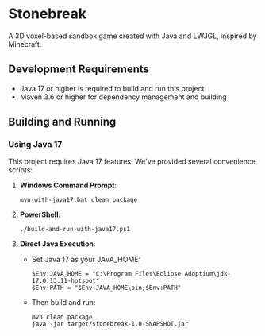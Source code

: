 # Stonebreak

A 3D voxel-based sandbox game created with Java and LWJGL, inspired by Minecraft.

## Development Requirements

- Java 17 or higher is required to build and run this project
- Maven 3.6 or higher for dependency management and building

## Building and Running

### Using Java 17

This project requires Java 17 features. We've provided several convenience scripts:

1. **Windows Command Prompt**:
   ```
   mvn-with-java17.bat clean package
   ```

2. **PowerShell**:
   ```
   ./build-and-run-with-java17.ps1
   ```

3. **Direct Java Execution**:
   - Set Java 17 as your JAVA_HOME:
     ```
     $Env:JAVA_HOME = "C:\Program Files\Eclipse Adoptium\jdk-17.0.13.11-hotspot"
     $Env:PATH = "$Env:JAVA_HOME\bin;$Env:PATH"
     ```
   - Then build and run:
     ```
     mvn clean package
     java -jar target/stonebreak-1.0-SNAPSHOT.jar
     ```

